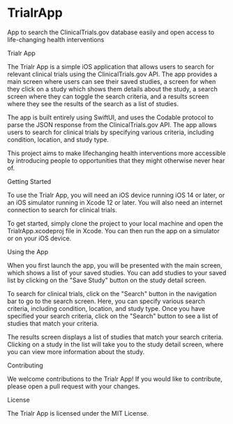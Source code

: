 # TrialrApp
 App to search the ClinicalTrials.gov database easily and open access to life-changing health interventions

Trialr App

The Trialr App is a simple iOS application that allows users to search for relevant clinical trials using the ClinicalTrials.gov API. The app provides a main screen where users can see their saved studies, a screen for when they click on a study which shows them details about the study, a search screen where they can toggle the search criteria, and a results screen where they see the results of the search as a list of studies.

The app is built entirely using SwiftUI, and uses the Codable protocol to parse the JSON response from the ClinicalTrials.gov API. The app allows users to search for clinical trials by specifying various criteria, including condition, location, and study type.

This project aims to make lifechanging health interventions more accessible by introducing people to opportunities that they might otherwise never hear of.

Getting Started

To use the Trialr App, you will need an iOS device running iOS 14 or later, or an iOS simulator running in Xcode 12 or later. You will also need an internet connection to search for clinical trials.

To get started, simply clone the project to your local machine and open the TrialrApp.xcodeproj file in Xcode. You can then run the app on a simulator or on your iOS device.

Using the App

When you first launch the app, you will be presented with the main screen, which shows a list of your saved studies. You can add studies to your saved list by clicking on the "Save Study" button on the study detail screen.

To search for clinical trials, click on the "Search" button in the navigation bar to go to the search screen. Here, you can specify various search criteria, including condition, location, and study type. Once you have specified your search criteria, click on the "Search" button to see a list of studies that match your criteria.

The results screen displays a list of studies that match your search criteria. Clicking on a study in the list will take you to the study detail screen, where you can view more information about the study.

Contributing

We welcome contributions to the Trialr App! If you would like to contribute, please open a pull request with your changes.

License

The Trialr App is licensed under the MIT License.

